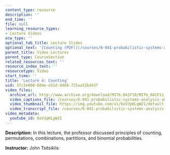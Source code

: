 ```yaml
---
content_type: resource
description: ''
end_time: ''
file: null
learning_resource_types:
- Lecture Videos
ocw_type: ''
optional_tab_title: Lecture Slides
optional_text: '[Counting (PDF)](/courses/6-041-probabilistic-systems-analysis-and-applied-probability-fall-2010/resources/mit6_041f10_l04)'
parent_title: Video Lectures
parent_type: CourseSection
related_resources_text: ''
resource_index_text: ''
resourcetype: Video
start_time: ''
title: 'Lecture 4: Counting'
uid: 3fc2e900-6d4e-e51d-d460-725aa52bd43f
video_files:
  archive_url: http://www.archive.org/download/MIT6.041F10/MIT6_041F11_lec04_300k.mp4
  video_captions_file: /courses/6-041-probabilistic-systems-analysis-and-applied-probability-fall-2010/f68c2b207bcb5e2a843aaf5cff23d63d_6oV3pKLgW2I.vtt
  video_thumbnail_file: https://img.youtube.com/vi/6oV3pKLgW2I/default.jpg
  video_transcript_file: /courses/6-041-probabilistic-systems-analysis-and-applied-probability-fall-2010/32a46a5df2170f5b517ab6f338db6f4a_6oV3pKLgW2I.pdf
video_metadata:
  youtube_id: 6oV3pKLgW2I
---
```


**Description:** In this lecture, the professor discussed principles of counting, permutations, combinations, partitions, and binomial probabilities.

**Instructor:** John Tsitsiklis



